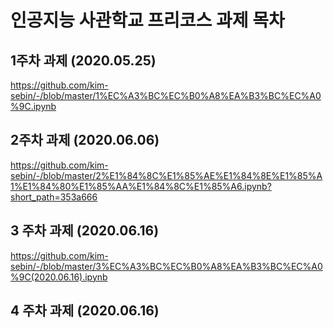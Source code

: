 # 인공지능 사관학교 프리코스 과제 목차

## 1주차 과제 (2020.05.25)
https://github.com/kim-sebin/-/blob/master/1%EC%A3%BC%EC%B0%A8%EA%B3%BC%EC%A0%9C.ipynb
## 2주차 과제 (2020.06.06)
https://github.com/kim-sebin/-/blob/master/2%E1%84%8C%E1%85%AE%E1%84%8E%E1%85%A1%E1%84%80%E1%85%AA%E1%84%8C%E1%85%A6.ipynb?short_path=353a666
## 3 주차 과제 (2020.06.16)
https://github.com/kim-sebin/-/blob/master/3%EC%A3%BC%EC%B0%A8%EA%B3%BC%EC%A0%9C(2020.06.16).ipynb
## 4 주차 과제 (2020.06.16)
